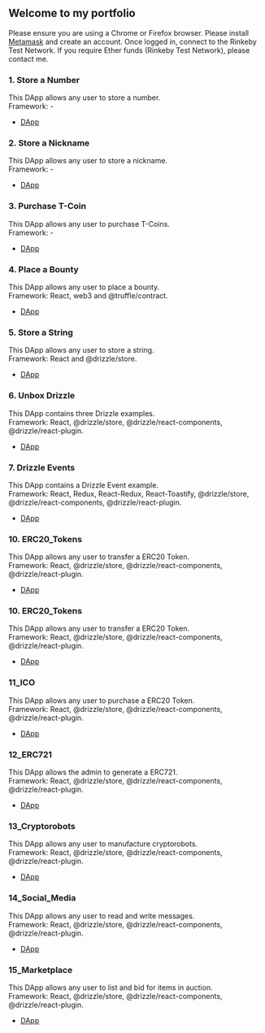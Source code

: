 ## Welcome to my portfolio
Please ensure you are using a Chrome or Firefox browser. Please install [Metamask](https://metamask.io/download.html) and create an account. Once logged in, connect to the Rinkeby Test Network. If you require Ether funds (Rinkeby Test Network), please contact me.

### 1. Store a Number
This DApp allows any user to store a number.<br/> 
Framework: -

 * [DApp](1_Number/src/index.html)

### 2. Store a Nickname
This DApp allows any user to store a nickname.<br/> 
Framework: -

 * [DApp](2_Nickname/src/index.html)

### 3. Purchase T-Coin
This DApp allows any user to purchase T-Coins.<br/> 
Framework: -

 * [DApp](3_T_Coin/src/index.html)

### 4. Place a Bounty
This DApp allows any user to place a bounty.<br/> 
Framework: React, web3 and @truffle/contract. 

 * [DApp](4_BountyHunt/build)

### 5. Store a String
This DApp allows any user to store a string. <br/> 
Framework: React and @drizzle/store.

 * [DApp](5_String_Handling/build)

### 6. Unbox Drizzle
This DApp contains three Drizzle examples. <br/> 
Framework: React, @drizzle/store, @drizzle/react-components, @drizzle/react-plugin. 

 * [DApp](6_Unbox_Drizzle/build)

### 7. Drizzle Events
This DApp contains a Drizzle Event example. <br/> 
Framework: React, Redux, React-Redux, React-Toastify, @drizzle/store, @drizzle/react-components, @drizzle/react-plugin. 

 * [DApp](7_Drizzle_Event/build)

### 10. ERC20_Tokens
This DApp allows any user to transfer a ERC20 Token. <br/> 
Framework: React, @drizzle/store, @drizzle/react-components, @drizzle/react-plugin. 

 * [DApp](10_ERC20_Tokens/build)

### 10. ERC20_Tokens
This DApp allows any user to transfer a ERC20 Token. <br/> 
Framework: React, @drizzle/store, @drizzle/react-components, @drizzle/react-plugin. 

 * [DApp](10_ERC20_Tokens/build)

### 11_ICO
This DApp allows any user to purchase a ERC20 Token. <br/> 
Framework: React, @drizzle/store, @drizzle/react-components, @drizzle/react-plugin. 

 * [DApp](11_ICO/build)

### 12_ERC721
This DApp allows the admin to generate a ERC721. <br/> 
Framework: React, @drizzle/store, @drizzle/react-components, @drizzle/react-plugin. 

 * [DApp](12_ERC721/build)

### 13_Cryptorobots
This DApp allows any user to manufacture cryptorobots. <br/> 
Framework: React, @drizzle/store, @drizzle/react-components, @drizzle/react-plugin. 

 * [DApp](13_Cryptorobots/build)

### 14_Social_Media
This DApp allows any user to read and write messages. <br/> 
Framework: React, @drizzle/store, @drizzle/react-components, @drizzle/react-plugin. 

 * [DApp](14_Social_Media/build)

### 15_Marketplace
This DApp allows any user to list and bid for items in auction. <br/> 
Framework: React, @drizzle/store, @drizzle/react-components, @drizzle/react-plugin. 

 * [DApp](15_Marketplace/build)


 
